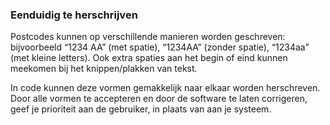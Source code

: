 ### Eenduidig te herschrijven

Postcodes kunnen op verschillende manieren worden geschreven: bijvoorbeeld “1234 AA” (met spatie), “1234AA” (zonder spatie), “1234aa” (met kleine letters). Ook extra spaties aan het begin of eind kunnen meekomen bij het knippen/plakken van tekst.

In code kunnen deze vormen gemakkelijk naar elkaar worden herschreven. Door alle vormen te accepteren en door de software te laten corrigeren, geef je prioriteit aan de gebruiker, in plaats van aan je systeem.
